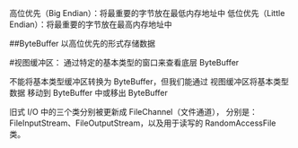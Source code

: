 高位优先（Big Endian）：将最重要的字节放在最低内存地址中
低位优先（Little Endian）：将最重要的字节放在最高内存地址中

##ByteBuffer 以高位优先的形式存储数据

#视图缓冲区：
    通过特定的基本类型的窗口来查看底层 ByteBuffer

不能将基本类型缓冲区转换为 ByteBuffer，但我们能通过 视图缓冲区将基本类型数据
移动到 ByteBuffer 中或移出 ByteBuffer

旧式 I/O 中的三个类分别被更新成 FileChannel（文件通道），
分别是：FileInputStream、FileOutputStream，以及用于读写的 RandomAccessFile 类。